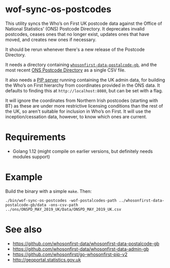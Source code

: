 # wof-sync-os-postcodes

This utility syncs the Who’s on First UK postcode data against the Office of National Statistics' (ONS) Postcode Directory. It deprecates invalid postcodes, ceases ones that no longer exist, updates ones that have moved, and creates new ones if necessary.

It should be rerun whenever there's a new release of the Postcode Directory.

It needs a directory containing [`whosonfirst-data-postalcode-gb`](https://github.com/whosonfirst-data/whosonfirst-data-postalcode-gb), and the most recent [ONS Postcode Directory](http://geoportal.statistics.gov.uk) as a single CSV file.

It also needs a [PIP server](https://github.com/whosonfirst/go-whosonfirst-pip-v2) running containing the UK admin data, for building the Who’s on First hierarchy from coordinates provided in the ONS data. It defaults to finding this at `http://localhost:8080`, but can be set with a flag.

It will ignore the coordinates from Northern Irish postcodes (starting with BT) as these are under more restrictive licensing conditions than the rest of the UK, so aren't suitable for inclusion in Who’s on First. It will use the inception/cessation data, however, to know which ones are current.

# Requirements

- Golang 1.12 (might compile on earlier versions, but definitely needs modules support)

# Example

Build the binary with a simple `make`. Then:

```shell
./bin/wof-sync-os-postcodes -wof-postalcodes-path ../whosonfirst-data-postalcode-gb/data -ons-csv-path ../ons/ONSPD_MAY_2019_UK/Data/ONSPD_MAY_2019_UK.csv
```

# See also

- https://github.com/whosonfirst-data/whosonfirst-data-postalcode-gb
- https://github.com/whosonfirst-data/whosonfirst-data-admin-gb
- https://github.com/whosonfirst/go-whosonfirst-pip-v2
- http://geoportal.statistics.gov.uk
